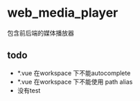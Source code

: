 # web_media_player
包含前后端的媒体播放器


## todo

- *.vue 在workspace 下不能autocomplete
- *.vue 在workspace 下不能使用 path alias
- 没有test